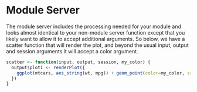 # Module Server

The module server includes the processing needed for your module and looks almost identical to your non-module server function except that you likely want to allow it to accept additional arguments. So below, we have a scatter function that will render the plot, and beyond the usual input, output and session arguments it will accept a color argument.

```r
scatter <- function(input, output, session, my_color) {
  output$plot1 <- renderPlot({
    ggplot(mtcars, aes_string(wt, mpg)) + geom_point(color=my_color, size=2)
  })
}
```
